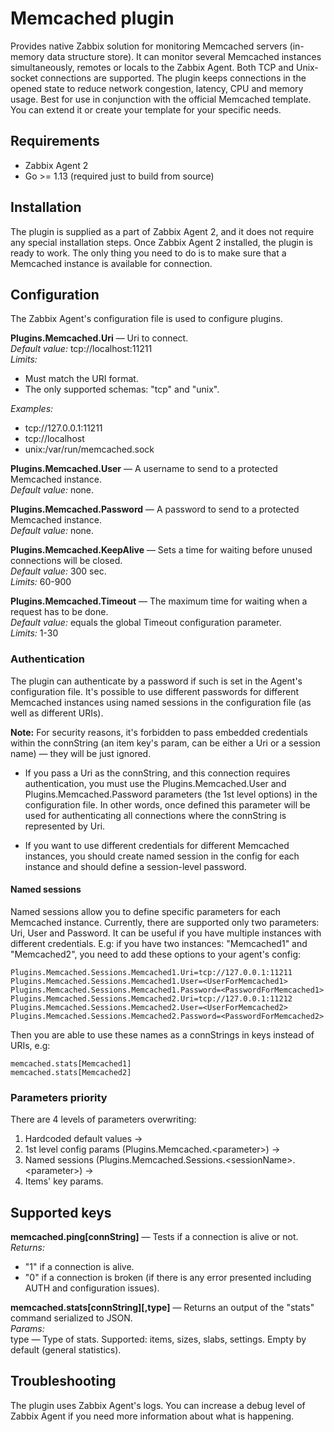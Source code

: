 # Memcached plugin
Provides native Zabbix solution for monitoring Memcached servers (in-memory data structure store). It can monitor several 
Memcached instances simultaneously, remotes or locals to the Zabbix Agent. Both TCP and Unix-socket connections are 
supported. The plugin keeps connections in the opened state to reduce network congestion, latency, CPU and 
memory usage. Best for use in conjunction with the official Memcached template. You can extend it or create your 
template for your specific needs. 

## Requirements
- Zabbix Agent 2
- Go >= 1.13 (required just to build from source)

## Installation
The plugin is supplied as a part of Zabbix Agent 2, and it does not require any special installation steps. Once 
Zabbix Agent 2 installed, the plugin is ready to work. The only thing you need to do is to make sure that a Memcached 
instance is available for connection.

## Configuration
The Zabbix Agent's configuration file is used to configure plugins.

**Plugins.Memcached.Uri** — Uri to connect.  
*Default value:* tcp://localhost:11211  
*Limits:*
- Must match the URI format.
- The only supported schemas: "tcp" and "unix".
  
*Examples:*
- tcp://127.0.0.1:11211
- tcp://localhost
- unix:/var/run/memcached.sock

**Plugins.Memcached.User** — A username to send to a protected Memcached instance.  
*Default value:* none.  

**Plugins.Memcached.Password** — A password to send to a protected Memcached instance.  
*Default value:* none.  

**Plugins.Memcached.KeepAlive** — Sets a time for waiting before unused connections will be closed.  
*Default value:* 300 sec.  
*Limits:* 60-900

**Plugins.Memcached.Timeout** — The maximum time for waiting when a request has to be done.  
*Default value:* equals the global Timeout configuration parameter.  
*Limits:* 1-30

### Authentication
The plugin can authenticate by a password if such is set in the Agent's configuration file. It's possible to 
use different passwords for different Memcached instances using named sessions in the configuration file (as well as 
different URIs).

**Note:** For security reasons, it's forbidden to pass embedded credentials within the connString (an item key's param, 
can be either a Uri or a session name) — they will be just ignored. 

- If you pass a Uri as the connString, and this connection requires authentication, you must use the
Plugins.Memcached.User and Plugins.Memcached.Password parameters (the 1st level options) in the configuration file.
In other words, once defined this parameter will be used for authenticating all connections where the connString is 
represented by Uri. 

- If you want to use different credentials for different Memcached instances, you should create named session in the config 
for each instance and should define a session-level password.
 
#### Named sessions
Named sessions allow you to define specific parameters for each Memcached instance. Currently, there are supported only 
two parameters: Uri, User and Password. It can be useful if you have multiple instances with different credentials. 
E.g: if you have two instances: "Memcached1" and "Memcached2", you need to add these options to your agent's config:   

    Plugins.Memcached.Sessions.Memcached1.Uri=tcp://127.0.0.1:11211
    Plugins.Memcached.Sessions.Memcached1.User=<UserForMemcached1>  
    Plugins.Memcached.Sessions.Memcached1.Password=<PasswordForMemcached1>    
    Plugins.Memcached.Sessions.Memcached2.Uri=tcp://127.0.0.1:11212
    Plugins.Memcached.Sessions.Memcached2.User=<UserForMemcached2>   
    Plugins.Memcached.Sessions.Memcached2.Password=<PasswordForMemcached2>  
    
Then you are able to use these names as a connStrings in keys instead of URIs, e.g:

    memcached.stats[Memcached1]
    memcached.stats[Memcached2]

### Parameters priority
There are 4 levels of parameters overwriting:
1. Hardcoded default values →
2. 1st level config params (Plugins.Memcached.\<parameter\>) →
3. Named sessions (Plugins.Memcached.Sessions.\<sessionName\>.\<parameter\>) →
4. Items' key params.

## Supported keys

**memcached.ping[connString]** — Tests if a connection is alive or not.  
*Returns:*
- "1" if a connection is alive.
- "0" if a connection is broken (if there is any error presented including AUTH and configuration issues).

**memcached.stats[connString][,type]** — Returns an output of the "stats" command serialized to JSON.  
*Params:*  
type — Type of stats. Supported: items, sizes, slabs, settings. Empty by default (general statistics).  


## Troubleshooting
The plugin uses Zabbix Agent's logs. You can increase a debug level of Zabbix Agent if you need more information about 
what is happening.
